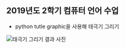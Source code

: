 ## 2019년도 2학기 컴퓨터 언어 수업
- python tutle graphic을 사용해 태극기 그리기

![태극기 그리기 결과 사진](https://user-images.githubusercontent.com/53908335/145152189-9e55a6df-1896-4c02-8a90-2d7bba3ab57a.jpg)
